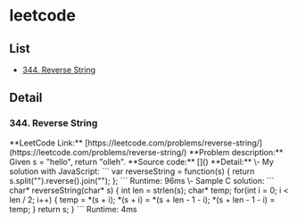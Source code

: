# leetcode

## List
+ [344. Reverse String](#344)

## Detail
<h3 id="344">344. Reverse String</h3>
**LeetCode Link:**
[https://leetcode.com/problems/reverse-string/](https://leetcode.com/problems/reverse-string/)
**Problem description:**
Given s = "hello", return "olleh".
**Source code:**
[]()
**Detail:**
\- My solution with JavaScript:
```
	var reverseString = function(s) {
	    return s.split("").reverse().join("");
	};
```
 Runtime: 96ms
\- Sample C solution:
```
	char* reverseString(char* s) {
		int len = strlen(s);
		char* temp;
		for(int i = 0; i < len / 2; i++) {
			temp =  *(s + i);
			 *(s + i) =  *(s + len - 1 - i);
			 *(s + len - 1 - i) = temp;
		}
		return s;
	}
```
 Runtime: 4ms
 